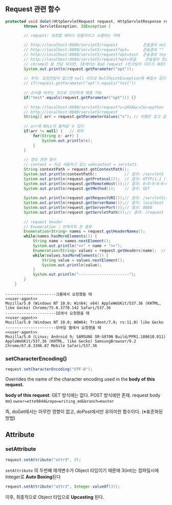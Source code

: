 ## Request 관련 함수


```java
protected void doGet(HttpServletRequest request, HttpServletResponse response) 
		throws ServletException, IOException {

		// request: 요청할 때마다 만들어지고 소멸하는 객체
		
		// http://localhost:8080/servlet5/request 			콘솔결과 null
		// http://localhost:8080/servlet5/request?opt= 		콘솔결과 "" (빈문자열)
		// http://localhost:8080/servlet5/request?opt=test 	콘솔결과 test
		// http://localhost:8080/servlet5/request?opt=한글 	콘솔결과 한글
		// chrome은 잘 전달 되지만, IE에서는 Bad request (인코딩이 다르기 때문)
		System.out.println(request.getParameter("opt"));
		
		// 주의: 요청전달이 없으면 null 이므로 NullPointException에 빠질수 있다
		// if(request.getParameter("opt").equals("test"))
		
		// 순서를 바꾸는 것으로 간단하게 해결 가능
		if("test".equals(request.getParameter("opt"))) {}
		
		// http://localhost:8080/servlet5/request?c=JAVA&c=C&c=python
		// http://localhost:8080/servlet5/request
		String[] arr = request.getParameterValues("c");	// 이름은 같고 값이 여러개인 케이스, 배열반환
		
		// arr에 NULL이 들어갈 수 있다
		if(arr != null) {	// 회피
			for(String c: arr) {
				System.out.println(c);
			}
		}
		
		// 경로 관련 함수
		// context = 지금 사용하고 있는 webcontext = servlet5
		String contextPath = request.getContextPath();
		System.out.println(contextPath);			// 결과: /servlet5
		System.out.println(request.getProtocol());	// 결과: HTTP/1.1 (사용중인 protocol)
		System.out.println(request.getRemoteHost());// 결과: 0:0:0:0:0:0:0:1 (원격 호스트 / 현재는 localhost 사용중)
		System.out.println(request.getMethod());	// 결과: GET
		
		System.out.println(request.getRequestURI());// 결과: /servlet5/request (webcontext부터의 path = URI)
		System.out.println(request.getServerName());// 결과: localhost
		System.out.println(request.getServerPort());// 결과: 8080
		System.out.println(request.getServletPath());// 결과: /request
		
		// request header
		// Enumeration : 반복자의 한 종류
		Enumeration<String> names = request.getHeaderNames();
		while(names.hasMoreElements()) {
			String name = names.nextElement();
			System.out.println("<<" + name + ">>");
			Enumeration<String> values = request.getHeaders(name);	// header이름 하나에 해당하는 값이 여러개 일 수 있음
			while(values.hasMoreElements()) {
				String value = values.nextElement();
				System.out.println(value);
			}
			System.out.println("----------------------");
		}
	}
```

```text
----------------------크롬에서 요청했을 때
<<user-agent>>
Mozilla/5.0 (Windows NT 10.0; Win64; x64) AppleWebKit/537.36 (KHTML, like Gecko) Chrome/75.0.3770.142 Safari/537.36
----------------------IE에서 요청했을 때
<<user-agent>>
Mozilla/5.0 (Windows NT 10.0; WOW64; Trident/7.0; rv:11.0) like Gecko
----------------------모바일 웹에서 요청했을 때
<<user-agent>>
Mozilla/5.0 (Linux; Android 9; SAMSUNG SM-G970N Build/PPR1.180610.011) AppleWebKit/537.36 (KHTML, like Gecko) SamsungBrowser/9.2 Chrome/67.0.3396.87 Mobile Safari/537.36
```

### setCharacterEncoding()
```java
request.setCharacterEncoding("UTF-8");
```
Overrides the name of the character encoding used in the **body of this request.**

**body of this request**:
GET 방식에는 없다. POST 방식에만 존재.
request body ex)
`owner=ette9844&repo=writing_md&branch=master`

즉, doGet에서는 아무런 영향이 없고, doPost에서만 유의미한 함수이다. (※표준화된 방법)

## Attribute
### setAttribute

```java
request.setAttribute("attr3", 3);
```
`setAttribute` 의 두번째 매개변수가 Object 타입이기 때문에
3(int)는 컴파일시에 Integer로 **Auto Boxing**된다

```java
request.setAttribute("attr3", Integer.valueOf(3));
```
이후, 최종적으로 Object 타입으로 **Upcasting** 된다.


<!--stackedit_data:
eyJoaXN0b3J5IjpbODQzMzkwNDg3LC0xMTU0NjE5NjExLDIwNT
k3OTkyNzgsMTUzNDY4NTkzNV19
-->